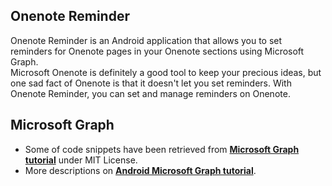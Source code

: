 ## Onenote Reminder

Onenote Reminder is an Android application that allows you to set reminders for Onenote pages in your Onenote sections using Microsoft Graph.  
Microsoft Onenote is definitely a good tool to keep your precious ideas, but one sad fact of Onenote is that it doesn't let you set reminders. With Onenote Reminder, you can set and manage reminders on Onenote.

## Microsoft Graph
*   Some of code snippets have been retrieved from **[Microsoft Graph tutorial](https://github.com/microsoftgraph/msgraph-training-android)** under MIT License.
*   More descriptions on **[Android Microsoft Graph tutorial](https://docs.microsoft.com/en-us/graph/tutorials/android)**.